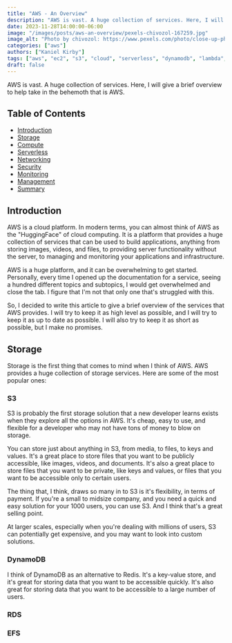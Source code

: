 ```yaml
---
title: "AWS - An Overview"
description: "AWS is vast. A huge collection of services. Here, I will give a brief overview to help take in the behemoth that is AWS."
date: 2023-11-28T14:00:00-06:00
image: "/images/posts/aws-an-overview/pexels-chivozol-167259.jpg"
image_alt: "Photo by chivozol: https://www.pexels.com/photo/close-up-photography-of-spider-web-167259/"
categories: ["aws"]
authors: ["Kaniel Kirby"]
tags: ["aws", "ec2", "s3", "cloud", "serverless", "dynamodb", "lambda", "cloudfront", "cloudwatch", "cloudformation"]
draft: false
---
```


AWS is vast. A huge collection of services. Here, I will give a brief overview to help take in the behemoth that is AWS.

## Table of Contents

- [Introduction](#introduction)
- [Storage](#storage)
- [Compute](#compute)
- [Serverless](#serverless)
- [Networking](#networking)
- [Security](#security)
- [Monitoring](#monitoring)
- [Management](#management)
- [Summary](#summary)

## Introduction

AWS is a cloud platform. In modern terms, you can almost think of AWS as the "HuggingFace" of cloud computing. It is a platform that provides a huge collection of services that can be used to build applications, anything from storing images, videos, and files, to providing server functionality without the server, to managing and monitoring your applications and infrastructure.

AWS is a huge platform, and it can be overwhelming to get started. Personally, every time I opened up the documentation for a service, seeing a hundred different topics and subtopics, I would get overwhelmed and close the tab. I figure that I'm not that only one that's struggled with this.

So, I decided to write this article to give a brief overview of the services that AWS provides. I will try to keep it as high level as possible, and I will try to keep it as up to date as possible. I will also try to keep it as short as possible, but I make no promises.

## Storage

Storage is the first thing that comes to mind when I think of AWS. AWS provides a huge collection of storage services. Here are some of the most popular ones:

### S3

S3 is probably the first storage solution that a new developer learns exists when they explore all the options in AWS. It's cheap, easy to use, and flexible for a developer who may not have tons of money to blow on storage.

You can store just about anything in S3, from media, to files, to keys and values. It's a great place to store files that you want to be publicly accessible, like images, videos, and documents. It's also a great place to store files that you want to be private, like keys and values, or files that you want to be accessible only to certain users.

The thing that, I think, draws so many in to S3 is it's flexibility, in terms of payment. If you're a small to midsize company, and you need a quick and easy solution for your 1000 users, you can use S3. And I think that's a great selling point.

At larger scales, especially when you're dealing with millions of users, S3 can potentially get expensive, and you may want to look into custom solutions.

### DynamoDB

I think of DynamoDB as an alternative to Redis. It's a key-value store, and it's great for storing data that you want to be accessible quickly. It's also great for storing data that you want to be accessible to a large number of users.

### RDS

### EFS

